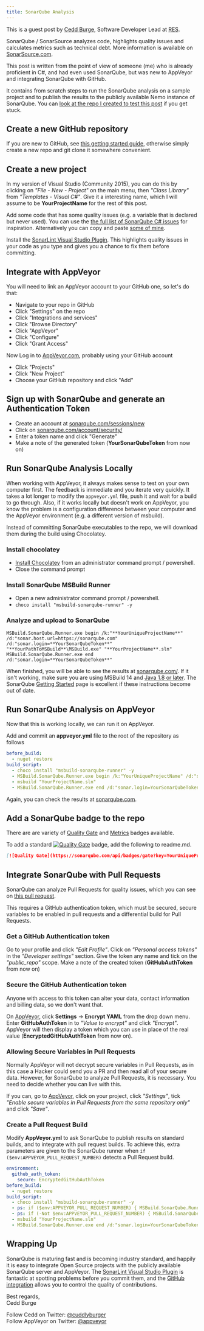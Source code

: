 ```yaml
---
title: SonarQube Analysis
---
```


This is a guest post by [Cedd Burge](https://github.com/ceddlyburge), Software Developer Lead at [RES](https://medium.com/res-software-team).

SonarQube / SonarSource analyzes code, highlights quality issues and calculates metrics such as technical debt. More information is available on [SonarSource.com](https://www.sonarsource.com/).

This post is written from the point of view of someone (me) who is already proficient in C#, and had even used SonarQube, but was new to AppVeyor and integrating SonarQube with GitHub.

It contains from scratch steps to run the SonarQube analysis on a sample project and to publish the results to the publicly available Nemo instance of SonarQube. You can [look at the repo I created to test this post](https://github.com/ceddlyburge/sonarqube-nemo-on-appveyor) if you get stuck.

## Create a new GitHub repository

If you are new to GitHub, see [this getting started guide](https://guides.github.com/activities/hello-world/), otherwise simply create a new repo and git clone it somewhere convenient.

## Create a new project

In my version of Visual Studio (Community 2015), you can do this by clicking on *"File - New - Project"* on the main menu, then *"Class Library"* from *"Templates - Visual C#"*. Give it a interesting name, which I will assume to be **YourProjectName** for the rest of this post.

Add some code that has some quality issues (e.g. a variable that is declared but never used). You can use the [the full list of SonarQube C# issues](http://dist.sonarsource.com/reports/coverage/rules/csharpsquid_rules_coverage.html) for inspiration. Alternatively you can copy and paste [some of mine](https://github.com/ceddlyburge/sonarqube-nemo-on-appveyor/blob/master/ExampleSonarQubeIssues.cs).

Install the [SonarLint Visual Studio Plugin](https://marketplace.visualstudio.com/items?itemName=SonarSource.SonarLintforVisualStudio). This highlights quality issues in your code as you type and gives you a chance to fix them before committing.

## Integrate with AppVeyor

You will need to link an AppVeyor account to your GitHub one, so let's do that:

* Navigate to your repo in GitHub
* Click "Settings" on the repo
* Click "Integrations and services"
* Click "Browse Directory"
* Click "AppVeyor"
* Click "Configure"
* Click "Grant Access"

Now Log in to [AppVeyor.com](https://ci.appveyor.com), probably using your GitHub account

* Click "Projects"
* Click "New Project"
* Choose your GitHub repository and click "Add"

## Sign up with SonarQube and generate an Authentication Token

* Create an account at [sonarqube.com/sessions/new](https://sonarqube.com/sessions/new)
* Click on [sonarqube.com/account/security/](https://sonarqube.com/account/security/)
* Enter a token name and click "Generate"
* Make a note of the generated token (**YourSonarQubeToken** from now on)

## Run SonarQube Analysis Locally

When working with AppVeyor, it always makes sense to test on your own computer first. The feedback is immediate and you iterate very quickly. It takes a lot longer to modify the `appveyor.yml` file, push it and wait for a build to go through. Also, if it works locally but doesn't work on AppVeyor, you know the problem is a configuration difference between your computer and the AppVeyor environment (e.g. a different version of msbuild).

Instead of committing SonarQube executables to the repo, we will download them during the build using Chocolatey.

### Install chocolatey

* [Install Chocolatey](https://chocolatey.org/install) from an administrator command prompt / powershell.
* Close the command prompt

### Install SonarQube MSBuild Runner

* Open a new administrator command prompt / powershell.
* `choco install "msbuild-sonarqube-runner" -y`

### Analyze and upload to SonarQube

```batch
MSBuild.SonarQube.Runner.exe begin /k:"**YourUniqueProjectName**" /d:"sonar.host.url=https://sonarqube.com" /d:"sonar.login=**YourSonarQubeToken**"
"**YourPathToMSBuild**\MSBuild.exe" "**YourProjectName**.sln"
MSBuild.SonarQube.Runner.exe end /d:"sonar.login=**YourSonarQubeToken**"
```

When finished, you will be able to see the results at [sonarqube.com/](https://sonarqube.com). If it isn't working, make sure you are using MSBuild 14 and [Java 1.8 or later](https://stackoverflow.com/questions/40249947/msbuild-sonarqube-runner-exe-cant-access-https-sonarqube-com). The SonarQube [Getting Started](https://about.sonarqube.com/get-started/) page is excellent if these instructions become out of date.

## Run SonarQube Analysis on AppVeyor

Now that this is working locally, we can run it on AppVeyor.

Add and commit an **appveyor.yml** file to the root of the repository as follows

```yaml
before_build:
  - nuget restore
build_script:
  - choco install "msbuild-sonarqube-runner" -y
  - MSBuild.SonarQube.Runner.exe begin /k:"YourUniqueProjectName" /d:"sonar.host.url=https://sonarqube.com" /d:"sonar.login=YourSonarQubeToken"
  - msbuild "YourProjectName.sln"
  - MSBuild.SonarQube.Runner.exe end /d:"sonar.login=YourSonarQubeToken"
```

Again, you can check the results at [sonarqube.com](https://sonarqube.com/).

## Add a SonarQube badge to the repo

There are are variety of [Quality Gate](https://github.com/QualInsight/qualinsight-plugins-sonarqube-badges/wiki/Quality-Gate-status-badges) and [Metrics](https://github.com/QualInsight/qualinsight-plugins-sonarqube-badges/wiki/Measure-badges) badges available.

To add a standard [![Quality Gate](https://sonarqube.com/api/badges/gate?key=SonarQubeNemoOnAppveyor)](https://sonarqube.com/dashboard/index/SonarQubeNemoOnAppveyor) badge, add the following to readme.md.

```markdown
[![Quality Gate](https://sonarqube.com/api/badges/gate?key=YourUniqueProjectName)](https://sonarqube.com/dashboard/index/YourUniqueProjectName)
```

## Integrate SonarQube with Pull Requests

SonarQube can analyze Pull Requests for quality issues, which you can see on [this pull request](https://github.com/ceddlyburge/sonarqube-nemo-on-appveyor/pull/3).

This requires a GitHub authentication token, which must be secured, secure variables to be enabled in pull requests and a differential build for Pull Requests.

### Get a GitHub Authentication token

Go to your profile and click *"Edit Profile"*. Click on *"Personal access tokens"* in the *"Developer settings"* section. Give the token any name and tick on the *"public_repo"* scope. Make a note of the created token (**GitHubAuthToken** from now on)

### Secure the GitHub Authentication token

Anyone with access to this token can alter your data, contact information and billing data, so we don't want that.

On [AppVeyor](https://ci.appveyor.com), click **Settings** &rarr; **Encrypt YAML** from the drop down menu. Enter **GitHubAuthToken** in to *"Value to encrypt"* and click *"Encrypt"*. AppVeyor will then display a token which you can use in place of the real value (**EncryptedGitHubAuthToken** from now on).

### Allowing Secure Variables in Pull Requests

Normally AppVeyor will not decrypt secure variables in Pull Requests, as in this case a Hacker could send you a PR and then read all of your secure data. However, for SonarQube to analyze Pull Requests, it is necessary. You need to decide whether you can live with this.

If you can, go to [AppVeyor](https://ci.appveyor.com), click on your project, click *"Settings"*, tick *"Enable secure variables in Pull Requests from the same repository only"* and click *"Save"*.

### Create a Pull Request Build

Modify **AppVeyor.yml** to ask SonarQube to publish results on standard builds, and to integrate with pull request builds. To achieve this, extra parameters are given to the SonarQube runner when `if ($env:APPVEYOR_PULL_REQUEST_NUMBER)` detects a Pull Request build.

```yaml
environment:
  github_auth_token:
    secure: EncryptedGitHubAuthToken
before_build:
  - nuget restore
build_script:
  - choco install "msbuild-sonarqube-runner" -y
  - ps: if ($env:APPVEYOR_PULL_REQUEST_NUMBER) { MSBuild.SonarQube.Runner.exe begin /k:"YourUniqueProjectName" /d:"sonar.host.url=https://sonarqube.com" /d:"sonar.login=YourSonarQubeToken" /d:"sonar.analysis.mode=preview" /d:"sonar.github.pullRequest=$env:APPVEYOR_PULL_REQUEST_NUMBER" /d:"sonar.github.repository=YourRepositoryUrl" /d:"sonar.github.oauth=$env:EncryptedGitHubAuthToken" }
  - ps: if (-Not $env:APPVEYOR_PULL_REQUEST_NUMBER) { MSBuild.SonarQube.Runner.exe begin /k:"YourUniqueProjectName" /d:"sonar.host.url=https://sonarqube.com" /d:"sonar.login=YourSonarQubeToken" }
  - msbuild "YourProjectName.sln"
  - MSBuild.SonarQube.Runner.exe end /d:"sonar.login=YourSonarQubeToken"
```

## Wrapping Up

SonarQube is maturing fast and is becoming industry standard, and happily it is easy to integrate Open Source projects with the publicly available SonarQube server and AppVeyor. The [SonarLint Visual Studio Plugin](https://marketplace.visualstudio.com/items?itemName=SonarSource.SonarLintforVisualStudio) is fantastic at spotting problems before you commit them, and the [GitHub integration](http://docs.sonarqube.org/display/PLUG/GitHub+Plugin) allows you to control the quality of contributions.

Best regards,<br>
Cedd Burge

Follow Cedd on Twitter: [@cuddlyburger](https://twitter.com/cuddlyburger)<br>
Follow AppVeyor on Twitter: [@appveyor](https://twitter.com/appveyor)
